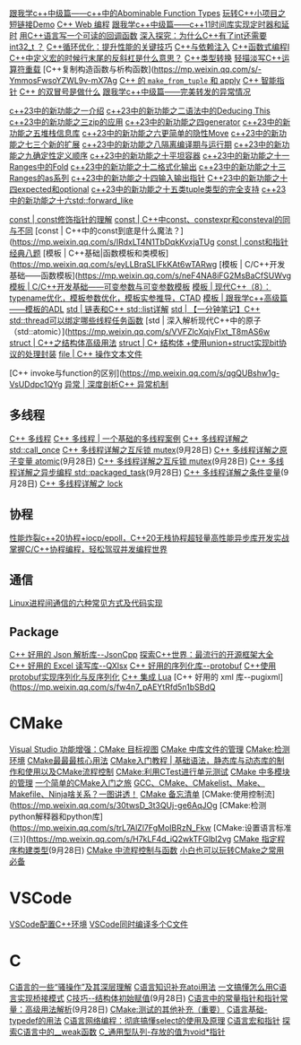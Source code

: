 [跟我学c++中级篇——c++中的Abominable Function Types](https://mp.weixin.qq.com/s/_x_ZeLgzHYQmwr5fsmRD2g)
[玩转C++小项目之短链接Demo](https://mp.weixin.qq.com/s/CWs6At3QjccU2tt4SWpVsg)
[C++ Web 编程](https://mp.weixin.qq.com/s/S8G_6t3cYRHPO7cXqKPQyQ)
[跟我学c++中级篇——c++11时间库实现定时器和延时](https://mp.weixin.qq.com/s/zRDc6Vgg34U43yy_FrnwkA)
[用C++语言写一个可读的回调函数](https://mp.weixin.qq.com/s/pLhNLmx9BrLaIerfabL8yA)
[深入探究：为什么C++有了int还需要int32_t ？](https://mp.weixin.qq.com/s/xj461SWBISrYY_ZEWEAwRA)
[C++循环优化：提升性能的关键技巧](https://mp.weixin.qq.com/s/DiIGtUw8XmSmb4euY9HyhQ)
[C++与依赖注入](https://mp.weixin.qq.com/s/dNXp7Y7fL8b9t-YMJAVUGQ)
[C++函数式编程Ⅰ](https://mp.weixin.qq.com/s/AUGVjkbZn32zPM3utBeV0w)
[C++中定义宏的时候行末尾的反斜杠是什么意思？](https://mp.weixin.qq.com/s/-eK2QXFeC-InfQrx4gR8zg)
[C++类型转换](https://mp.weixin.qq.com/s/QXpsX1XmWy1Yglt7yE56yA)
[轻描淡写C++运算符重载](https://mp.weixin.qq.com/s/_CMuDS6NMC2QPrpBdmi40Q)
[C++复制构造函数与析构函数](https://mp.weixin.qq.com/s/-YmmosFwsoYZWL9v-mX7Ag
[C++ 的 `make_from_tuple` 和 apply](https://mp.weixin.qq.com/s/fBh9nR89zWEoQiOBVahnBQ)
[C++ 智能指针](https://mp.weixin.qq.com/s/JHyvDPngjjL2QRZ_nkRirA)
[C++ 的双冒号是做什么](https://mp.weixin.qq.com/s/lHnWHeyGz6N9cskTr6pZ3Q)
[跟我学c++中级篇——完美转发的异常情况](https://mp.weixin.qq.com/s/uOmFyN2WhCitpkgTHiBWCQ)

[c++23中的新功能之一介绍](http://mp.weixin.qq.com/s?__biz=MzU0OTkzNjU2OA==&mid=2247485094&idx=1&sn=aefed4b6b72bd59f2bdce8de47c7d22c)
[c++23中的新功能之二语法中的Deducing This](http://mp.weixin.qq.com/s?__biz=MzU0OTkzNjU2OA==&mid=2247485102&idx=1&sn=47384ac68b20f75fc11af476d74ae766)
[c++23中的新功能之三zip的应用](http://mp.weixin.qq.com/s?__biz=MzU0OTkzNjU2OA==&mid=2247485106&idx=1&sn=0c585896a6195555dd1b6a173f9c6d2e)
[c++23中的新功能之四generator](http://mp.weixin.qq.com/s?__biz=MzU0OTkzNjU2OA==&mid=2247485114&idx=1&sn=0501fda5ed0eea528399cbc7b359fb31)
[c++23中的新功能之五堆栈信息库](http://mp.weixin.qq.com/s?__biz=MzU0OTkzNjU2OA==&mid=2247485177&idx=1&sn=b1a55b42e7cfccd9fa7a455e37923784)
[c++23中的新功能之六更简单的隐性Move](http://mp.weixin.qq.com/s?__biz=MzU0OTkzNjU2OA==&mid=2247485181&idx=1&sn=e5f7b6d1189b4ee78dc72e3c327f8e0d)
[c++23中的新功能之七三个新的扩展](http://mp.weixin.qq.com/s?__biz=MzU0OTkzNjU2OA==&mid=2247485185&idx=1&sn=18834556a8d6cbfe8c1db0a09adf6650)
[c++23中的新功能之八隔离编译期与运行期](https://mp.weixin.qq.com/s/RlPio8c2VYfOSmlqE11F8w)
[c++23中的新功能之九确定性定义顺序](https://mp.weixin.qq.com/s/WzOA4QZTAGABgbOggAgOEw)
[c++23中的新功能之十平坦容器](http://mp.weixin.qq.com/s?__biz=MzU0OTkzNjU2OA==&mid=2247485217&idx=1&sn=2ec1f9de3f738770feb0df1f5f042c4c)
[c++23中的新功能之十一Ranges中的Fold](http://mp.weixin.qq.com/s?__biz=MzU0OTkzNjU2OA==&mid=2247485242&idx=1&sn=ecdf8426cb87b8651d94db9ff934e223)
[c++23中的新功能之十二格式化输出](https://mp.weixin.qq.com/s/jRwGxAslchCwWJzD-74laA)
[c++23中的新功能之十三Ranges的as系列](http://mp.weixin.qq.com/s?__biz=MzU0OTkzNjU2OA==&mid=2247485324&idx=1&sn=f762b3a3cbac57c40fb9de188cca8608)
[c++23中的新功能之十四输入输出指针](https://mp.weixin.qq.com/s/1Pz4ZO3XbaW_sJHEfKwuDg)
[C++23中的新功能之十四expected和optional](https://mp.weixin.qq.com/s/X6ISOR3wD6HmcgWKJhzceg)
[c++23中的新功能之十五类tuple类型的完全支持](https://mp.weixin.qq.com/s/e3ogdOWEu9y6vW9n-ZEWWA)
[c++23中的新功能之十六std::forward_like](https://mp.weixin.qq.com/s/Pb7pjEKvSXMTvUjlFxWuag)

[const | const修饰指针的理解](https://mp.weixin.qq.com/s/JF_EwyA9hKakj1yDLJ3_ew)
[const | C++中const、constexpr和consteval的同与不同](https://mp.weixin.qq.com/s/C-Rl1BvlrYZRQh0EU4Kz9A)
[const | C++中的const到底是什么魔法？](https://mp.weixin.qq.com/s/IRdxLT4N1TbDqkKvxjaTUg
[const | const和指针经典八题](https://mp.weixin.qq.com/s/8WFg5aDBvQlhNVAzuZ8c0A)
[模板 | C++基础|函数模板和类模板](https://mp.weixin.qq.com/s/eyLLBraSLIFkKAt6wTARwg
[模板 | C/C++开发基础——函数模板](https://mp.weixin.qq.com/s/neF4NA8iFG2MsBaCfSUWvg
[模板 | C/C++开发基础——可变参数与可变参数模板](https://mp.weixin.qq.com/s/LeRby8HFneZm4Te_K7NlaA)
[模板 | 现代C++（8）：typename优化，模板参数优化，模板实参推导，CTAD](https://mp.weixin.qq.com/s/4Ok6BOuHDYu_u8CV6G2Tog)
[模板 | 跟我学c++高级篇——模板的ADL](https://mp.weixin.qq.com/s/d-denCz2O2ypNB_JFbo68Q)
[std | 链表和C++ std::list详解](https://mp.weixin.qq.com/s/aE3wvZ6UAWKlvehWzuyn9A)
[std | 【一分钟笔记】C++ std::thread可以绑定哪些线程任务函数](https://mp.weixin.qq.com/s/ut7kuTRcW5nlE3ap8Ce3Bw)
[std | 深入解析现代C++中的原子（std::atomic）](https://mp.weixin.qq.com/s/VVFZlcXqjvFlxt_T8mAS6w
[struct | C++之结构体高级用法](https://mp.weixin.qq.com/s/UmkjrJITMmuIMEDdswrcig)
[struct | C+ 结构体 +使用union+struct实现bit协议的处理封装](https://mp.weixin.qq.com/s/2J_aZzs23O9PYdzeFlbWZw)
[file | C++ 操作文本文件](https://mp.weixin.qq.com/s/VZN2njLARlIiM5ddZKHP7g)

[C++ invoke与function的区别](https://mp.weixin.qq.com/s/qgQUBshw1g-VsUDdpc1QYg
[异常 | 深度剖析C++ 异常机制](https://mp.weixin.qq.com/s/wO7S4_opnJySQMG0o5ApEw)

## 多线程
[C++ 多线程](https://mp.weixin.qq.com/s/4P_8YNZx5I0mEp4uPMtc3g)
[C++ 多线程 | 一个基础的多线程案例](https://mp.weixin.qq.com/s/b8LIo9LhutMKXDfzXNK9Vw)
[C++ 多线程详解之 std::call_once](https://mp.weixin.qq.com/s/M9eLb0tvfTMr3p63Iujl3g)
[C++ 多线程详解之互斥锁 mutex](https://mp.weixin.qq.com/s/E3efgIowdpEJPSpV9TyAQQ)(9月28日)
[C++ 多线程详解之原子变量 atomic](https://mp.weixin.qq.com/s/eHlIB9rzJvkf3orDSLR4yw)(9月28日)
[C++ 多线程详解之互斥锁 mutex](https://mp.weixin.qq.com/s/E3efgIowdpEJPSpV9TyAQQ)(9月28日)
[C++ 多线程详解之异步编程 std::packaged_task](https://mp.weixin.qq.com/s/NV_BUok_O_ATxasL8pnHZg)(9月28日)
[C++ 多线程详解之条件变量](https://mp.weixin.qq.com/s/wpyza9qkq1-BwpBcrPE2BA)(9月28日)
[C++ 多线程详解之 lock](https://mp.weixin.qq.com/s/j-LQC7d8nLkUYldr-m6YSA)

## 协程
[性能炸裂c++20协程+iocp/epoll，C++20无栈协程超轻量高性能异步库开发实战](https://mp.weixin.qq.com/s/ypxJkt7NLapQCuPhjZodZQ)
[掌握C/C++协程编程，轻松驾驭并发编程世界](https://mp.weixin.qq.com/s/xsgrzYh4w0r9_4uzTAVw_w)

## 通信
[Linux进程间通信的六种常见方式及代码实现](https://mp.weixin.qq.com/s/qz5bJ_y2NGWuWdC3U3u0lQ)

## Package
[C++ 好用的 Json 解析库--JsonCpp](https://mp.weixin.qq.com/s/ghBTjt50CugNefXm5cd8qQ)
[探索C++世界：最流行的开源框架大全](https://mp.weixin.qq.com/s/cWcEVt7ujhiZzI3VIt_Zjw)
[C++ 好用的 Excel 读写库--QXlsx](https://mp.weixin.qq.com/s/qIAYeaAIls7pUsc310YjXA)
[C++ 好用的序列化库--protobuf](https://mp.weixin.qq.com/s/b_0zdvoK2sTbFK9RRG_iKQ)
[C++使用protobuf实现序列化与反序列化](https://mp.weixin.qq.com/s/1Csoe8J9-sdnWbKVkh9wvg)
[C++ 集成 Lua](https://mp.weixin.qq.com/s/vAWcWfbH3OX0TsecD2RcAQ)
[C++ 好用的 xml 库--pugixml](https://mp.weixin.qq.com/s/fw4n7_pAEYtRfd5n1bSBdQ

# CMake
[Visual Studio 功能增强：CMake 目标视图](https://mp.weixin.qq.com/s/iNMX4vqwE3F_gVWZnKgLbA)
[CMake 中库文件的管理](https://mp.weixin.qq.com/s/n_rPdaqPeckW9iO_KyQ5rg)
[CMake:检测环境](https://mp.weixin.qq.com/s/OMSe7xkCgPEtm09Db8_YwQ)
[CMake最最最核心用法](https://mp.weixin.qq.com/s/uR78kMs6z38FzHRCIjgHeA)
[CMake入门教程 | 基础语法，静态库与动态库的制作和使用以及CMake流程控制](https://mp.weixin.qq.com/s/O90prTpwlIRQv8Tew3RMVw)
[CMake:利用CTest进行单元测试](https://mp.weixin.qq.com/s/OfC2CvAUFGMrTIh9FrR2XA)
[CMake 中多模块的管理](https://mp.weixin.qq.com/s/xPwWF0DVC3hqYZRR8MxWEA)
[一个简单的CMake入门之旅](https://mp.weixin.qq.com/s/nJcTKrjxF7je7Xy0oIfZ5g)
[GCC、CMake、CMakelist、Make、Makefile、Ninja啥关系？一图讲透！](https://mp.weixin.qq.com/s/a9iKuVEl6_TFrhbpjTejGw)
[CMake 备忘清单](https://mp.weixin.qq.com/s/N6mbeCOVC8q3QTwdVAZHdw)
[CMake:使用控制流](https://mp.weixin.qq.com/s/30twsD_3t3QUj-ge6AqJOg
[CMake:检测python解释器和python库](https://mp.weixin.qq.com/s/trL7AlZl7FgMoIBRzN_Fkw
[CMake:设置语言标准(三)](https://mp.weixin.qq.com/s/H7kLF4d_iQ2wkTFGlbI2vg
[CMake 指定程序构建类型](https://mp.weixin.qq.com/s/JOi6WA_uclvmdeTF2qjVXg)(9月28日)
[CMake 中流程控制与函数](https://mp.weixin.qq.com/s/T-mt9Mrh9BKny5wBeC3Htg)
[小白也可以玩转CMake之常用必备](https://mp.weixin.qq.com/s/pWbiS_fvbhrrJxSBXD6Mfw)


# VSCode
[VSCode配置C++环境](https://mp.weixin.qq.com/s/JIW8h_HDPf2BdrTnOqTPFQ)
[VSCode同时编译多个C文件](https://mp.weixin.qq.com/s/qY-ZuwVP3BCvh4_ZxETN7Q)

# C
[C语言的一些“骚操作”及其深层理解](https://mp.weixin.qq.com/s/6ISBoxQCsZuDU3031_AulA)
[C语言知识补充atoi用法](https://mp.weixin.qq.com/s/K8AXlypNQhNf4HlNMEOyng)
[一文搞懂怎么用C语言实现桥接模式](https://mp.weixin.qq.com/s/zqIEkSuNnPf5un6SwjqNTQ)
[C技巧--结构体初始赋值](https://mp.weixin.qq.com/s/C04daBO8PZ9dVff4bmzEuw)(9月28日)
[C语言中的常量指针和指针常量：高级用法解析](https://mp.weixin.qq.com/s/R0mSIi6BU03qGGSrgHC0AA)(9月28日)
[CMake:测试的其他补充（重要）](https://mp.weixin.qq.com/s/Zf3LpI5ZDqpNewhA3lVMpw)
[C语言基础-typedef的用法](https://mp.weixin.qq.com/s/Kt1Vl-2IUrN1Bw76hilvJA)
[C语言网络编程：彻底搞懂select的使用及原理](https://mp.weixin.qq.com/s/VSIRbQr93xVtdAKNOAFLnQ)
[C语言宏和指针](https://mp.weixin.qq.com/s/taTXHq4hp40coVghnjsuUA)
[探索C语言中的__weak函数](https://mp.weixin.qq.com/s/b01JhGrSYLWY7dWZ1Ggn3A)
[C_通用型队列-存放的值为void*指针](https://mp.weixin.qq.com/s/deel5hIY--0RRdrnmpW8Mw)
